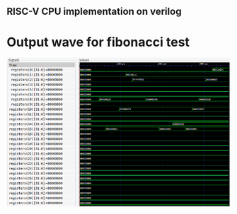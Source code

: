 ## RISC-V CPU implementation on verilog

# Output wave for fibonacci test

![My animated logo](img/fib.png)
